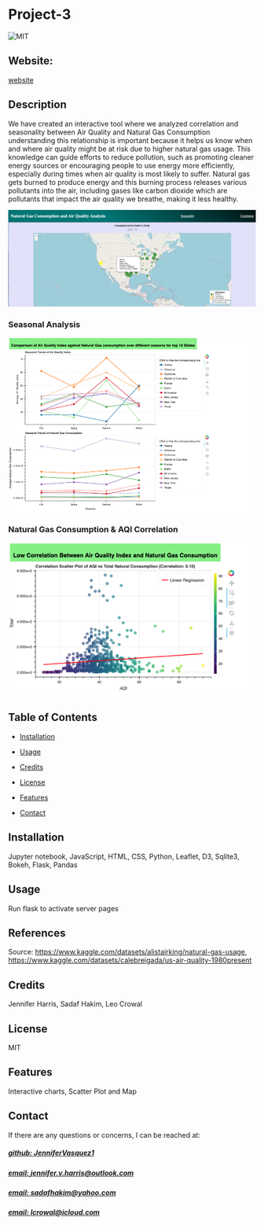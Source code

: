 # Project-3
![MIT](https://img.shields.io/badge/License-MIT-blue)

## Website: 
[website](https://github.com/JenniferVasquez1/Project-3)

## Description
We have created an interactive tool where we analyzed correlation and seasonality between Air Quality and Natural Gas Consumption understanding this relationship is important because it helps us know when and where air quality might be at risk due to higher natural gas usage. This knowledge can guide efforts to reduce pollution, such as promoting cleaner energy sources or encouraging people to use energy more efficiently, especially during times when air quality is most likely to suffer. Natural gas gets burned to produce energy and this burning process releases various pollutants into the air, including gases like carbon dioxide which are pollutants that impact the air quality we breathe, making it less healthy.

![app_image](image_1.png)

### Seasonal Analysis
![app_image](image_2.png)

### Natural Gas Consumption & AQI Correlation
![app_image](image_3.png)


## Table of Contents
- [Installation](#installation)
- [Usage](#usage)
- [Credits](#credits)
- [License](#license)
- [Features](#features)

- [Contact](#contact)

## Installation
Jupyter notebook, JavaScript, HTML, CSS, Python, Leaflet, D3, Sqlite3, Bokeh, Flask, Pandas

## Usage
Run flask to activate server pages

## References
Source: https://www.kaggle.com/datasets/alistairking/natural-gas-usage, https://www.kaggle.com/datasets/calebreigada/us-air-quality-1980present

## Credits
Jennifer Harris, Sadaf Hakim, Leo Crowal

## License
MIT

## Features
Interactive charts, Scatter Plot and Map



## Contact
If there are any questions or concerns, I can be reached at:
##### [github: JenniferVasquez1](https://github.com/JenniferVasquez1)
##### [email: jennifer.v.harris@outlook.com](mailto:jennifer.v.harris@outlook.com)
##### [email: sadafhakim@yahoo.com](mailto:sadafhakim@yahoo.com)
##### [email: lcrowal@icloud.com](mailto:lcrowal@icloud.com)
